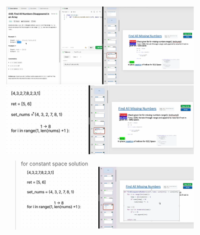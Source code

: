 ![alt text](image.png)
![alt text](image-1.png)

> for constant space solution
> ![alt text](image-2.png)
